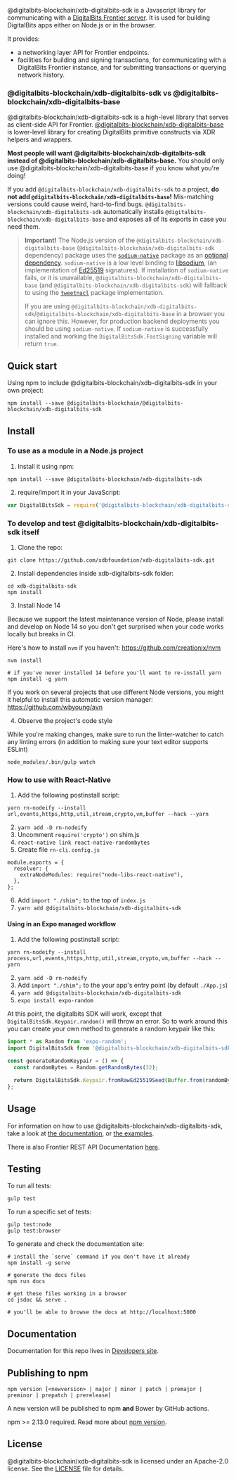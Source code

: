 @digitalbits-blockchain/xdb-digitalbits-sdk is a Javascript library for communicating with a
[DigitalBits Frontier server](https://github.com/xdbfoundation/go/tree/master/services/frontier).
It is used for building DigitalBits apps either on Node.js or in the browser.

It provides:

- a networking layer API for Frontier endpoints.
- facilities for building and signing transactions, for communicating with a
  DigitalBits Frontier instance, and for submitting transactions or querying network
  history.

### @digitalbits-blockchain/xdb-digitalbits-sdk vs @digitalbits-blockchain/xdb-digitalbits-base

@digitalbits-blockchain/xdb-digitalbits-sdk is a high-level library that serves as client-side API for Frontier.
[@digitalbits-blockchain/xdb-digitalbits-base](https://github.com/xdbfoundation/xdb-digitalbits-base) is lower-level
library for creating DigitalBits primitive constructs via XDR helpers and wrappers.

**Most people will want @digitalbits-blockchain/xdb-digitalbits-sdk instead of @digitalbits-blockchain/xdb-digitalbits-base.** You should only
use @digitalbits-blockchain/xdb-digitalbits-base if you know what you're doing!

If you add `@digitalbits-blockchain/xdb-digitalbits-sdk` to a project, **do not add `@digitalbits-blockchain/xdb-digitalbits-base`!** Mis-matching
versions could cause weird, hard-to-find bugs. `@digitalbits-blockchain/xdb-digitalbits-sdk` automatically
installs `@digitalbits-blockchain/xdb-digitalbits-base` and exposes all of its exports in case you need them.

> **Important!** The Node.js version of the `@digitalbits-blockchain/xdb-digitalbits-base` (`@digitalbits-blockchain/xdb-digitalbits-sdk` dependency) package
> uses the [`sodium-native`](https://www.npmjs.com/package/sodium-native) package as
> an [optional dependency](https://docs.npmjs.com/files/package.json#optionaldependencies). `sodium-native` is
> a low level binding to [libsodium](https://github.com/jedisct1/libsodium),
> (an implementation of [Ed25519](https://ed25519.cr.yp.to/) signatures).
> If installation of `sodium-native` fails, or it is unavailable, `@digitalbits-blockchain/xdb-digitalbits-base` (and `@digitalbits-blockchain/xdb-digitalbits-sdk`) will
> fallback to using the [`tweetnacl`](https://www.npmjs.com/package/tweetnacl) package implementation.
>
> If you are using `@digitalbits-blockchain/xdb-digitalbits-sdk`/`@digitalbits-blockchain/xdb-digitalbits-base` in a browser you can ignore
> this. However, for production backend deployments you should be
> using `sodium-native`. If `sodium-native` is successfully installed and working the
> `DigitalBitsSdk.FastSigning` variable will return `true`.

## Quick start

Using npm to include @digitalbits-blockchain/xdb-digitalbits-sdk in your own project:

```shell
npm install --save @digitalbits-blockchain/@digitalbits-blockchain/xdb-digitalbits-sdk
```

## Install

### To use as a module in a Node.js project

1. Install it using npm:

```shell
npm install --save @digitalbits-blockchain/xdb-digitalbits-sdk
```

2. require/import it in your JavaScript:

```js
var DigitalBitsSdk = require('@digitalbits-blockchain/xdb-digitalbits-sdk');
```
### To develop and test @digitalbits-blockchain/xdb-digitalbits-sdk itself

1. Clone the repo:

```shell
git clone https://github.com/xdbfoundation/xdb-digitalbits-sdk.git
```

2. Install dependencies inside xdb-digitalbits-sdk folder:

```shell
cd xdb-digitalbits-sdk
npm install
```

3. Install Node 14

Because we support the latest maintenance version of Node, please install and develop on Node 14 so you don't get surprised when your code works locally but breaks in CI.

Here's how to install `nvm` if you haven't: https://github.com/creationix/nvm

```shell
nvm install

# if you've never installed 14 before you'll want to re-install yarn
npm install -g yarn
```

If you work on several projects that use different Node versions, you might it
helpful to install this automatic version manager:
https://github.com/wbyoung/avn

4. Observe the project's code style

While you're making changes, make sure to run the linter-watcher to catch any
   linting errors (in addition to making sure your text editor supports ESLint)

```shell
node_modules/.bin/gulp watch
````

### How to use with React-Native

1. Add the following postinstall script:
```
yarn rn-nodeify --install url,events,https,http,util,stream,crypto,vm,buffer --hack --yarn
```
2. `yarn add -D rn-nodeify`
3. Uncomment `require('crypto')` on shim.js
4. `react-native link react-native-randombytes`
5. Create file `rn-cli.config.js`
```
module.exports = {
  resolver: {
    extraNodeModules: require("node-libs-react-native"),
  },
};
```
6. Add `import "./shim";` to the top of `index.js`
7. `yarn add @digitalbits-blockchain/xdb-digitalbits-sdk`

#### Using in an Expo managed workflow

1. Add the following postinstall script:
```
yarn rn-nodeify --install process,url,events,https,http,util,stream,crypto,vm,buffer --hack --yarn
```
2. `yarn add -D rn-nodeify`
3. Add `import "./shim";` to the your app's entry point (by default `./App.js`)
4. `yarn add @digitalbits-blockchain/xdb-digitalbits-sdk`
5. `expo install expo-random`

At this point, the digitalbits SDK will work, except that `DigitalBitsSdk.Keypair.random()` will throw an error. So to work around this you can create your own method to generate a random keypair like this:

```javascript
import * as Random from 'expo-random';
import DigitalBitsSdk from '@digitalbits-blockchain/xdb-digitalbits-sdk';

const generateRandomKeypair = () => {
  const randomBytes = Random.getRandomBytes(32);

  return DigitalBitsSdk.Keypair.fromRawEd25519Seed(Buffer.from(randomBytes));
};
```

## Usage

For information on how to use @digitalbits-blockchain/xdb-digitalbits-sdk, take a look at [the
documentation](https://xdbfoundation.github.io/xdb-digitalbits-sdk/), or [the
examples](https://github.com/xdbfoundation/xdb-digitalbits-sdk/tree/master/docs/reference).

There is also Frontier REST API Documentation
[here](https://developers.digitalbits.io/frontier/reference/index.html).

## Testing

To run all tests:

```shell
gulp test
```

To run a specific set of tests:

```shell
gulp test:node
gulp test:browser
```

To generate and check the documentation site:

```shell
# install the `serve` command if you don't have it already
npm install -g serve

# generate the docs files
npm run docs

# get these files working in a browser
cd jsdoc && serve .

# you'll be able to browse the docs at http://localhost:5000
```

## Documentation

Documentation for this repo lives in
[Developers site](https://github.com/xdbfoundation/xdb-digitalbits-sdk/blob/master/docs/reference/readme.md).

## Publishing to npm

```
npm version [<newversion> | major | minor | patch | premajor | preminor | prepatch | prerelease]
```

A new version will be published to npm **and** Bower by GitHub actions.

npm >= 2.13.0 required. Read more about
[npm version](https://docs.npmjs.com/cli/version).

## License

@digitalbits-blockchain/xdb-digitalbits-sdk is licensed under an Apache-2.0 license. See the
[LICENSE](https://github.com/xdbfoundation/xdb-digitalbits-sdk/blob/master/LICENSE) file
for details.
